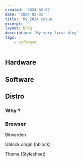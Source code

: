 ```yaml
---
created: '2024-02-02'
date: '2024-02-02'
title: 'My 2024 setup'
excerpt: ''
layout: blog 
description: 'My very first blog'
tags: 
    - software
---
```


## Hardware

## Software

## Distro

### Why ?

### Browser

Bitwarden

Ublock origin (hblock)

Theme (Stylesheet)


